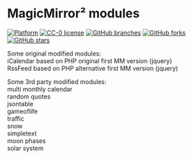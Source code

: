 # MagicMirror&sup2; modules

[![Platform](https://img.shields.io/badge/platform-MagicMirror2-informational)](https://github.com/hangorazvan/MagicMirror2)
[![CC-0 license](https://img.shields.io/badge/License-CC--4.0-blue.svg)](https://creativecommons.org/licenses/by-nd/4.0)
[![GitHub branches](https://badgen.net/github/branches/hangorazvan/redesigned)](https://github.com/hangorazvan/redesigned)
[![GitHub forks](https://badgen.net/github/forks/hangorazvan/redesigned)](https://github.com/hangorazvan/redesigned)
[![GitHub stars](https://badgen.net/github/stars/hangorazvan/redesigned)](https://github.com/hangorazvan/redesigned)

Some original modified modules:
<br>iCalendar based on PHP original first MM version (jquery)
<br>RssFeed based on PHP alternative first MM version (jquery)

Some 3rd party modified modules:
<br>multi monthly calendar 
<br>random quotes 
<br>jsontable
<br>gameoflife
<br>traffic
<br>snow
<br>simpletext
<br>moon phases
<br>solar system
